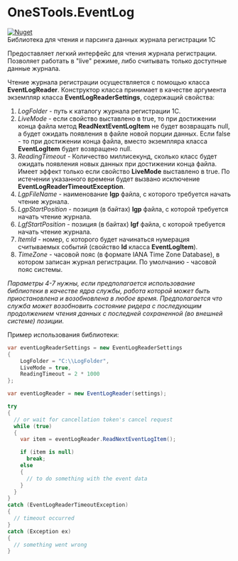 # OneSTools.EventLog
[![Nuget](https://img.shields.io/nuget/v/OneSTools.EventLog)](https://www.nuget.org/packages/OneSTools.EventLog)<br>
Библиотека для чтения и парсинга данных журнала регистрации 1С

Предоставляет легкий интерфейс для чтения журнала регистрации. Позволяет работать в "live" режиме, либо считывать только доступные данные журнала.

Чтение журнала регистрации осуществляется с помощью класса **EventLogReader**. Конструктор класса принимает в качестве аргумента экземпляр класса **EventLogReaderSettings**, содержащий свойства:  
1. *LogFolder* - путь к каталогу журнала регистрации 1С.  
2. *LiveMode* - если свойство выставлено в true, то при достижении конца файла метод **ReadNextEventLogItem** не будет возвращать null, а будет ожидать появления в файле новой порции данных. Если false - то при достижении конца файла, вместо экземпляра класса **EventLogItem** будет возвращено null.
3. *ReadingTimeout* - Количество миллисекунд, сколько класс будет ожидать появления новых данных при достижении конца файла. Имеет эффект только если свойство **LiveMode** выставлено в true. По истечении указанного времени будет вызвано исключение **EventLogReaderTimeoutException**.  
4. *LgpFileName* - наименование **lgp** файла, с которого требуется начать чтение журнала.  
5. *LgpStartPosition* - позиция (в байтах) **lgp** файла, с которой требуется начать чтение журнала.  
6. *LgfStartPosition* - позиция (в байтах) **lgf** файла, с которой требуется начать чтение журнала.  
7. *ItemId* - номер, с которого будет начинаться нумерация считываемых событий (свойство **Id** класса **EventLogItem**).  
8. *TimeZone* - часовой пояс (в формате IANA Time Zone Database), в котором записан журнал регистрации. По умолчанию - часовой пояс системы.  

*Параметры 4-7 нужны, если предполагается использование библиотеки в качестве ядра службы, работа которой может быть приостановлена и возобновлена в любое время. Предполагается что служба может возобновить состояние ридера с последующим продолжением чтения данных с последней сохраненной (во внешней системе) позиции.*  

Пример использования библиотеки:  
```csharp
var eventLogReaderSettings = new EventLogReaderSettings
{
    LogFolder = "C:\\LogFolder",
    LiveMode = true,
    ReadingTimeout = 2 * 1000
};

var eventLogReader = new EventLogReader(settings);

try
{
  // or wait for cancellation token's cancel request
  while (true)
  {
    var item = eventLogReader.ReadNextEventLogItem();

    if (item is null)
      break;
    else
    {
      // to do something with the event data
    }
  } 
}
catch (EventLogReaderTimeoutException)
{
  // timeout occurred
}
catch (Exception ex)
{
  // something went wrong
}
```
